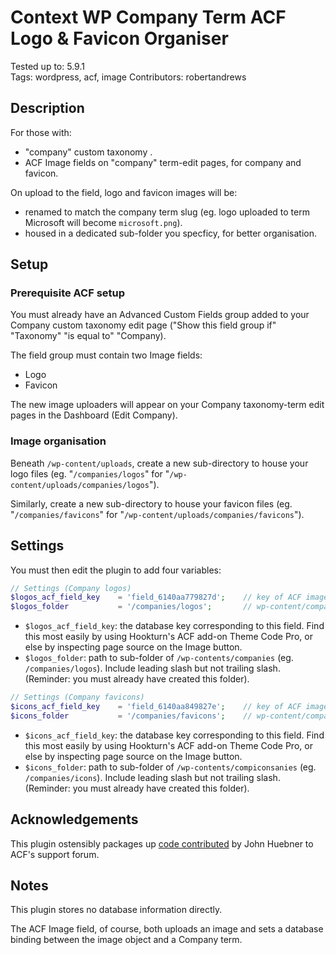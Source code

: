 # Context WP Company Term ACF Logo & Favicon Organiser

Tested up to: 5.9.1  
Tags: wordpress, acf, image 
Contributors: robertandrews  

## Description

For those with:

* "company" custom taxonomy  .
* ACF Image fields on "company" term-edit pages, for company  and favicon.

On upload to the field, logo and favicon images will be:

* renamed to match the company term slug (eg. logo uploaded to term Microsoft will become `microsoft.png`).
* housed in a dedicated sub-folder you specficy, for better organisation.

## Setup

### Prerequisite ACF setup

You must already have an Advanced Custom Fields group added to your Company custom taxonomy edit page ("Show this field group if" "Taxonomy" "is equal to" "Company).

The field group must contain two Image fields:

* Logo
* Favicon

The new image uploaders will appear on your Company taxonomy-term edit pages in the Dashboard (Edit Company).

### Image organisation

Beneath `/wp-content/uploads`, create a new sub-directory to house your logo files (eg. "`/companies/logos`" for "`/wp-content/uploads/companies/logos`").

Similarly, create a new sub-directory to house your favicon files (eg. "`/companies/favicons`" for "`/wp-content/uploads/companies/favicons`").

## Settings

You must then edit the plugin to add four variables:

```PHP
// Settings (Company logos)
$logos_acf_field_key    = 'field_6140aa779827d';    // key of ACF image field storing Company logos
$logos_folder           = '/companies/logos';       // wp-content/companies/{sub-folder}
```

* `$logos_acf_field_key`: the database key corresponding to this field. Find this most easily by using Hookturn's ACF add-on Theme Code Pro, or else by inspecting page source on the Image button.
* `$logos_folder`: path to sub-folder of `/wp-contents/companies` (eg. `/companies/logos`). Include leading slash but not trailing slash. (Reminder: you must already have created this folder).

```PHP
// Settings (Company favicons)
$icons_acf_field_key    = 'field_6140aa849827e';    // key of ACF image field storing Company favicons
$icons_folder           = '/companies/favicons';    // wp-content/companies/{sub-folder}

```

* `$icons_acf_field_key`: the database key corresponding to this field. Find this most easily by using Hookturn's ACF add-on Theme Code Pro, or else by inspecting page source on the Image button.
* `$icons_folder`: path to sub-folder of `/wp-contents/compiconsanies` (eg. `/companies/icons`). Include leading slash but not trailing slash. (Reminder: you must already have created this folder).

## Acknowledgements

This plugin ostensibly packages up [code contributed](https://support.advancedcustomfields.com/forums/topic/change-file-upload-path-for-one-specific-field/) by John Huebner to ACF's support forum.

## Notes

This plugin stores no database information directly.

The ACF Image field, of course, both uploads an image and sets a database binding between the image object and a Company term.
